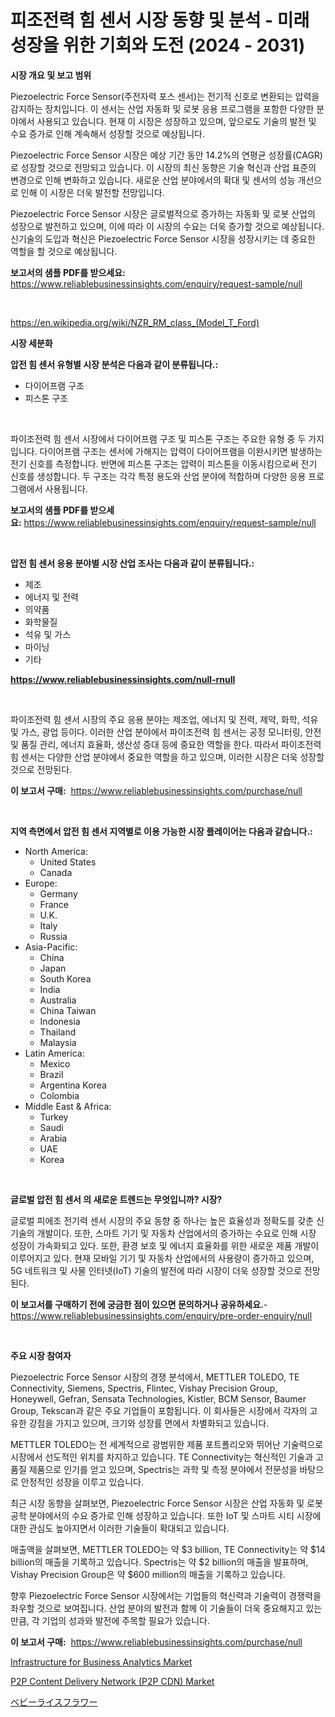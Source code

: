 <p><h1>피조전력 힘 센서 시장 동향 및 분석 - 미래 성장을 위한 기회와 도전 (2024 - 2031)</h1></p><p><strong>시장 개요 및 보고 범위</strong></p>
<p><p>Piezoelectric Force Sensor(주전자력 포스 센서)는 전기적 신호로 변환되는 압력을 감지하는 장치입니다. 이 센서는 산업 자동화 및 로봇 응용 프로그램을 포함한 다양한 분야에서 사용되고 있습니다. 현재 이 시장은 성장하고 있으며, 앞으로도 기술의 발전 및 수요 증가로 인해 계속해서 성장할 것으로 예상됩니다. </p><p>Piezoelectric Force Sensor 시장은 예상 기간 동안 14.2%의 연평균 성장률(CAGR)로 성장할 것으로 전망되고 있습니다. 이 시장의 최신 동향은 기술 혁신과 산업 표준의 변경으로 인해 변화하고 있습니다. 새로운 산업 분야에서의 확대 및 센서의 성능 개선으로 인해 이 시장은 더욱 발전할 전망입니다.</p><p>Piezoelectric Force Sensor 시장은 글로벌적으로 증가하는 자동화 및 로봇 산업의 성장으로 발전하고 있으며, 이에 따라 이 시장의 수요는 더욱 증가할 것으로 예상됩니다. 신기술의 도입과 혁신은 Piezoelectric Force Sensor 시장을 성장시키는 데 중요한 역할을 할 것으로 예상됩니다.</p></p>
<p><strong>보고서의 샘플 PDF를 받으세요:</strong> <a href="https://www.reliablebusinessinsights.com/enquiry/request-sample/null">https://www.reliablebusinessinsights.com/enquiry/request-sample/null</a></p>
<p>&nbsp;</p>
<p><a href="https://en.wikipedia.org/wiki/NZR_RM_class_(Model_T_Ford)">https://en.wikipedia.org/wiki/NZR_RM_class_(Model_T_Ford)</a></p>
<p><strong>시장 세분화</strong></p>
<p><strong>압전 힘 센서 유형별 시장 분석은 다음과 같이 분류됩니다.:</strong></p>
<p><ul><li>다이어프램 구조</li><li>피스톤 구조</li></ul></p>
<p>&nbsp;</p>
<p><p>파이조전력 힘 센서 시장에서 다이어프램 구조 및 피스톤 구조는 주요한 유형 중 두 가지입니다. 다이어프램 구조는 센서에 가해지는 압력이 다이어프램을 이완시키면 발생하는 전기 신호를 측정합니다. 반면에 피스톤 구조는 압력이 피스톤을 이동시킴으로써 전기 신호를 생성합니다. 두 구조는 각각 특정 용도와 산업 분야에 적합하며 다양한 응용 프로그램에서 사용됩니다.</p></p>
<p><strong>보고서의 샘플 PDF를 받으세요:</strong>&nbsp;<a href="https://www.reliablebusinessinsights.com/enquiry/request-sample/null">https://www.reliablebusinessinsights.com/enquiry/request-sample/null</a></p>
<p>&nbsp;</p>
<p><strong> 압전 힘 센서 응용 분야별 시장 산업 조사는 다음과 같이 분류됩니다.:</strong></p>
<p><ul><li>제조</li><li>에너지 및 전력</li><li>의약품</li><li>화학물질</li><li>석유 및 가스</li><li>마이닝</li><li>기타</li></ul></p>
<p><strong><a href="https://www.reliablebusinessinsights.com/null-rnull">https://www.reliablebusinessinsights.com/null-rnull</a></strong></p>
<p>&nbsp;</p>
<p><p>파이조전력 힘 센서 시장의 주요 응용 분야는 제조업, 에너지 및 전력, 제약, 화학, 석유 및 가스, 광업 등이다. 이러한 산업 분야에서 파이조전력 힘 센서는 공정 모니터링, 안전 및 품질 관리, 에너지 효율화, 생산성 증대 등에 중요한 역할을 한다. 따라서 파이조전력 힘 센서는 다양한 산업 분야에서 중요한 역할을 하고 있으며, 이러한 시장은 더욱 성장할 것으로 전망된다.</p></p>
<p><strong>이 보고서 구매:</strong>&nbsp; <a href="https://www.reliablebusinessinsights.com/purchase/null">https://www.reliablebusinessinsights.com/purchase/null</a></p>
<p>&nbsp;</p>
<p><strong>지역 측면에서 압전 힘 센서 지역별로 이용 가능한 시장 플레이어는 다음과 같습니다.:</strong></p>
<p><ul>
    <li>
        North America:
        <ul>
            <li>United States</li>
            <li>Canada</li>
        </ul>
    </li>
    <li>
        Europe:
        <ul>
            <li>Germany</li>
            <li>France</li>
            <li>U.K.</li>
            <li>Italy</li>
            <li>Russia</li>
        </ul>
    </li>
    <li>
        Asia-Pacific:
        <ul>
            <li>China</li>
            <li>Japan</li>
            <li>South Korea</li>
            <li>India</li>
            <li>Australia</li>
            <li>China Taiwan</li>
            <li>Indonesia</li>
            <li>Thailand</li>
            <li>Malaysia</li>
        </ul>
    </li>
    <li>
        Latin America:
        <ul>
            <li>Mexico</li>
            <li>Brazil</li>
            <li>Argentina Korea</li>
            <li>Colombia</li>
        </ul>
    </li>
    <li>
        Middle East & Africa:
        <ul>
            <li>Turkey</li>
            <li>Saudi</li>
            <li>Arabia</li>
            <li>UAE</li>
            <li>Korea</li>
        </ul>
    </li>
    </ul></p>
<p>&nbsp;</p>
<p><strong>글로벌 압전 힘 센서 의 새로운 트렌드는 무엇입니까? 시장?</strong></p>
<p><p>글로벌 피에조 전기력 센서 시장의 주요 동향 중 하나는 높은 효율성과 정확도를 갖춘 신기술의 개발이다. 또한, 스마트 기기 및 자동차 산업에서의 증가하는 수요로 인해 시장 성장이 가속화되고 있다. 또한, 환경 보호 및 에너지 효율화를 위한 새로운 제품 개발이 이루어지고 있다. 현재 모바일 기기 및 자동차 산업에서의 사용량이 증가하고 있으며, 5G 네트워크 및 사물 인터넷(IoT) 기술의 발전에 따라 시장이 더욱 성장할 것으로 전망된다.</p></p>
<p><strong>이 보고서를 구매하기 전에 궁금한 점이 있으면 문의하거나 공유하세요.</strong>- <a href="https://www.reliablebusinessinsights.com/enquiry/pre-order-enquiry/null">https://www.reliablebusinessinsights.com/enquiry/pre-order-enquiry/null</a></p>
<p>&nbsp;</p>
<p><strong>주요 시장 참여자</strong></p>
<p><p>Piezoelectric Force Sensor 시장의 경쟁 분석에서, METTLER TOLEDO, TE Connectivity, Siemens, Spectris, Flintec, Vishay Precision Group, Honeywell, Gefran, Sensata Technologies, Kistler, BCM Sensor, Baumer Group, Tekscan과 같은 주요 기업들이 포함됩니다. 이 회사들은 시장에서 각자의 고유한 강점을 가지고 있으며, 크기와 성장률 면에서 차별화되고 있습니다.</p><p>METTLER TOLEDO는 전 세계적으로 광범위한 제품 포트폴리오와 뛰어난 기술력으로 시장에서 선도적인 위치를 차지하고 있습니다. TE Connectivity는 혁신적인 기술과 고품질 제품으로 인기를 얻고 있으며, Spectris는 과학 및 측정 분야에서 전문성을 바탕으로 안정적인 성장을 이루고 있습니다.</p><p>최근 시장 동향을 살펴보면, Piezoelectric Force Sensor 시장은 산업 자동화 및 로봇 공학 분야에서의 수요 증가로 인해 성장하고 있습니다. 또한 IoT 및 스마트 시티 시장에 대한 관심도 높아지면서 이러한 기술들이 확대되고 있습니다.</p><p>매출액을 살펴보면, METTLER TOLEDO는 약 $3 billion, TE Connectivity는 약 $14 billion의 매출을 기록하고 있습니다. Spectris는 약 $2 billion의 매출을 발표하며, Vishay Precision Group은 약 $600 million의 매출을 기록하고 있습니다.</p><p>향후 Piezoelectric Force Sensor 시장에서는 기업들의 혁신력과 기술력이 경쟁력을 좌우할 것으로 보여집니다. 산업 분야의 발전과 함께 이 기술들이 더욱 중요해지고 있는 만큼, 각 기업의 성과와 발전에 주목할 필요가 있습니다.</p></p>
<p><strong>이 보고서 구매:</strong>&nbsp;&nbsp;<a href="https://www.reliablebusinessinsights.com/purchase/null">https://www.reliablebusinessinsights.com/purchase/null</a></p>
<p><p><a href="https://github.com/SheilaBruen2023/Market-Research-Report-List-2/blob/main/infrastructure-for-business-analytics-market.md">Infrastructure for Business Analytics Market</a></p><p><a href="https://view.publitas.com/reportprime-1/p2p-content-delivery-network-p2p-cdn-market-size-is-growing-at-cagr-of-4-2-and-this-report-covers-analysis-by-type-application-growth-and-forecast-2024-2031/">P2P Content Delivery Network (P2P CDN) Market</a></p><p><a href="https://github.com/RandallRunte2023/Market-Research-Report-List-1/blob/main/9861333105246.md">ベビーライスフラワー</a></p></p>